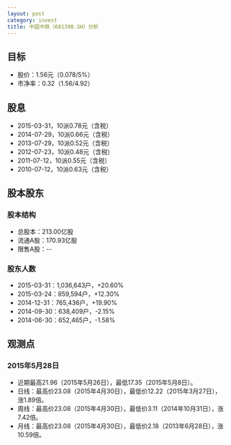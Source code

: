 ```yaml
---
layout: post
category: invest
title: 中国中铁（601390.SH）分析
---
```


## 目标 ##

- 股价：1.56元（0.078/5%）
- 市净率：0.32（1.56/4.92）

## 股息 ##

- 2015-03-31，10派0.78元（含税）
- 2014-07-29，10派0.66元（含税）
- 2013-07-29，10派0.52元（含税）
- 2012-07-23，10派0.48元（含税）
- 2011-07-12，10派0.55元（含税）
- 2010-07-12，10派0.63元（含税）

## 股本股东 ##

### 股本结构 ###

- 总股本：213.00亿股
- 流通A股：170.93亿股
- 限售A股：--

### 股东人数 ###

- 2015-03-31：1,036,643户，+20.60%
- 2015-03-24：859,594户，+12.30%
- 2014-12-31：765,436户，+19.90%
- 2014-09-30：638,409户，-2.15%
- 2014-06-30：652,465户，-1.58%

## 观测点 ##

### 2015年5月28日 ###

- 近期最高21.96（2015年5月26日），最低17.35（2015年5月8日）。
- 日线：最高价23.08（2015年4月30日），最低价12.22（2015年3月27日），涨1.89倍。
- 周线：最高价23.08（2015年4月30日），最低价3.11（2014年10月31日），涨7.42倍。
- 月线：最高价23.08（2015年4月30日），最低价2.18（2013年6月28日），涨10.59倍。

